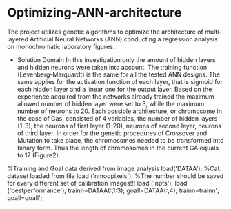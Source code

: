 # Optimizing-ANN-architecture
The project utilizes genetic algorithms to optimize the architecture of multi-layered Artificial Neural Networks (ANN) conducting a regression analysis on monochromatic laboratory figures.

- Solution Domain
In this investigation only the amount of hidden layers and hidden neurons were taken into account. The training function (Levenberg-Marquardt) is the same for all the tested ANN designs. The same applies for the activation function of each layer, that is sigmoid for each hidden layer and a linear one for the output layer. Based on the experience acquired from the networks already trained the maximum allowed number of hidden layer were set to 3, while the maximum number of neurons to 20. Each possible architecture, or chromosome in the case of Gas, consisted of 4 variables, the number of hidden layers (1-3), the neurons of first layer (1-20), neurons of second layer, neurons of third layer. In order for the genetic procedures of Crossover and Mutation to take place, the chromosomes needed to be transformed into binary form. Thus the length of chromosomes in the current GA equals to 17 (Figure2).

%Training and Goal data derived from image analysis
load('DATAA'); %Cal. dataset loaded from file
load ('nmodpixels'); %The number should be saved for every different set of calibration images!!!
load ('npts');
load ('bestperformance');
trainn=DATAA(:,1:3);
goall=DATAA(:,4);
trainn=trainn';
goall=goall';
